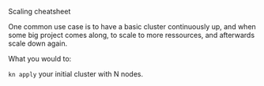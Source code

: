 Scaling cheatsheet

One common use case is to have a basic cluster continuously up, and when some big project comes along, to scale to more ressources, and afterwards scale down again. 

What you would to:

`kn apply` your initial cluster with N nodes.


